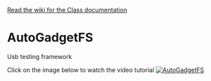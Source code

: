 
[Read the wiki for the Class documentation](https://github.com/ehabhussein/AutoGadgetFS/wiki)

# AutoGadgetFS
Usb testing framework

Click on the image below to watch the video tutorial
[![AutoGadgetFS](https://img.youtube.com/vi/jefrEQvvELw/0.jpg)](https://www.youtube.com/watch?v=jefrEQvvELw)
